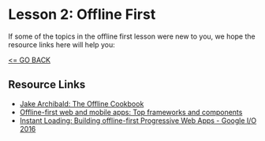 # Lesson 2: Offline First

If some of the topics in the offline first lesson were new to you, we hope the resource links here will help you:

[<= GO BACK ](../README.md)

## Resource Links

* [Jake Archibald: The Offline Cookbook](https://developers.google.com/web/fundamentals/instant-and-offline/offline-cookbook/)
* [Offline-first web and mobile apps: Top frameworks and components](https://techbeacon.com/offline-first-web-mobile-apps-top-frameworks-components)
* [Instant Loading: Building offline-first Progressive Web Apps - Google I/O 2016](https://www.youtube.com/watch?v=cmGr0RszHc8)